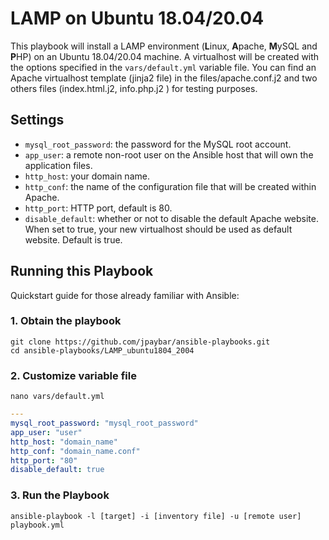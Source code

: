 # LAMP on Ubuntu 18.04/20.04

This playbook will install a LAMP environment (**L**inux, **A**pache, **M**ySQL and **P**HP) on an Ubuntu 18.04/20.04 machine. A virtualhost will be created with the options specified in the `vars/default.yml` variable file. You can find an Apache virtualhost template (jinja2 file) in the files/apache.conf.j2 and two others files (index.html.j2, info.php.j2 ) for testing purposes.

## Settings

- `mysql_root_password`: the password for the MySQL root account.
- `app_user`: a remote non-root user on the Ansible host that will own the application files.
- `http_host`: your domain name.
- `http_conf`: the name of the configuration file that will be created within Apache.
- `http_port`: HTTP port, default is 80.
- `disable_default`: whether or not to disable the default Apache website. When set to true, your new virtualhost should be used as default website. Default is true.

## Running this Playbook

Quickstart guide for those already familiar with Ansible:

### 1. Obtain the playbook

```shell
git clone https://github.com/jpaybar/ansible-playbooks.git
cd ansible-playbooks/LAMP_ubuntu1804_2004
```

### 2. Customize variable file

```shell
nano vars/default.yml
```

```yml
---
mysql_root_password: "mysql_root_password"
app_user: "user"
http_host: "domain_name"
http_conf: "domain_name.conf"
http_port: "80"
disable_default: true
```

### 3. Run the Playbook

```command
ansible-playbook -l [target] -i [inventory file] -u [remote user] playbook.yml
```